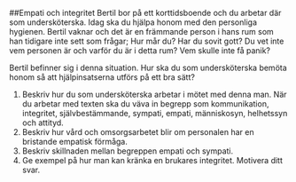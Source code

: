 ##Empati och integritet
Bertil bor på ett korttidsboende och du arbetar där som undersköterska. Idag ska du hjälpa honom med den personliga hygienen. Bertil vaknar och det är en främmande person i hans rum som han tidigare inte sett som frågar; Hur mår du? Har du sovit gott? Du vet inte vem personen är och varför du är i detta rum? Vem skulle inte få panik? 

Bertil befinner sig i denna situation. Hur ska du som undersköterska bemöta honom så att hjälpinsatserna utförs på ett bra sätt?

1. Beskriv hur du som undersköterska arbetar i mötet med denna man. När du arbetar med texten ska du väva in begrepp som kommunikation, integritet, självbestämmande, sympati, empati, människosyn, helhetssyn och attityd.
2. Beskriv hur vård och omsorgsarbetet blir om personalen har en bristande empatisk förmåga.
3. Beskriv skillnaden mellan begreppen empati och sympati.
4. Ge exempel på hur man kan kränka en brukares integritet. Motivera ditt svar.
